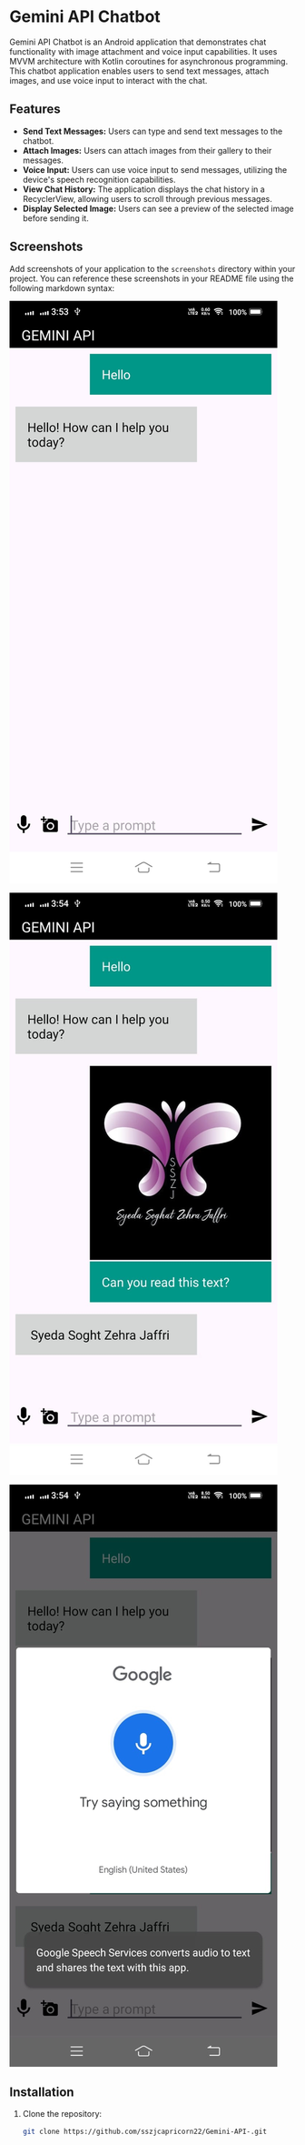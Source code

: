 # Gemini API Chatbot

Gemini API Chatbot is an Android application that demonstrates chat functionality with image attachment and voice input capabilities. It uses MVVM architecture with Kotlin coroutines for asynchronous programming. This chatbot application enables users to send text messages, attach images, and use voice input to interact with the chat.

## Features

- **Send Text Messages:** Users can type and send text messages to the chatbot.
- **Attach Images:** Users can attach images from their gallery to their messages.
- **Voice Input:** Users can use voice input to send messages, utilizing the device's speech recognition capabilities.
- **View Chat History:** The application displays the chat history in a RecyclerView, allowing users to scroll through previous messages.
- **Display Selected Image:** Users can see a preview of the selected image before sending it.

## Screenshots

Add screenshots of your application to the `screenshots` directory within your project. You can reference these screenshots in your README file using the following markdown syntax:

![Screenshot 1](screenshots/1.jpg)

![Screenshot 2](screenshots/2.jpg)

![Screenshot 3](screenshots/3.jpg)


## Installation

1. Clone the repository:

   ```bash
   git clone https://github.com/sszjcapricorn22/Gemini-API-.git
